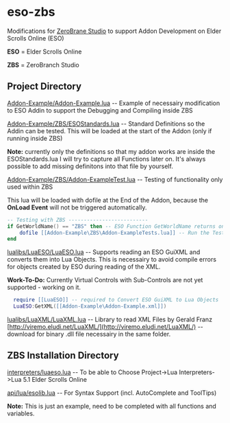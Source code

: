 eso-zbs
=======

Modifications for [ZeroBrane Studio](http://studio.zerobrane.com/) to support Addon Development on Elder Scrolls Online (ESO)

**ESO** = Elder Scrolls Online

**ZBS** = ZeroBranch Studio

## Project Directory

[Addon-Example/Addon-Example.lua](Addon-Example/Addon-Example.lua) -- Example of necessairy modification to ESO Addin to
support the Debugging and Compiling inside ZBS

[Addon-Example/ZBS/ESOStandards.lua](Addon-Example/ZBS/ESOStandards.lua)  -- Standard Definitions so the Addin can be tested.
This will be loaded at the start of the Addon (only if running inside ZBS)

**Note:** currently only the definitions so that my addon works are inside the ESOStandards.lua
I will try to capture all Functions later on. It's always possible to add missing definitons into that file by yourself.

[Addon-Example/ZBS/Addon-ExampleTest.lua](Addon-Example/ZBS/Addon-ExampleTest.lua)  -- Testing of functionality only used within ZBS

This lua will be loaded with dofile at the End of the Addon, because the **OnLoad Event** will not be triggered automatically.
```lua
-- Testing with ZBS --------------------------
if GetWorldName() == "ZBS" then -- ESO Function GetWorldName returns only "ZBS" if run inside ZBS
    dofile [[Addon-Example\ZBS\Addon-ExampleTests.lua]] -- Run the Tests to confirm your Code works
end
```

[lualibs/LuaESO/LuaESO.lua](lualibs/LuaESO/LuaESO.lua) -- Supports reading an ESO GuiXML and converts them into Lua Objects.
This is necessairy to avoid compile errors for objects created by ESO during reading of the XML.

**Work-To-Do:** Currently Virtual Controls with Sub-Controls are not yet supported - working on it.

```lua
  require [[LuaESO]] -- required to Convert ESO GuiXML to Lua Objects
  LuaESO:GetXML([[Addon-Example\Addon-Example.xml]]) 
  ```

[lualibs/LuaXML/LuaXML.lua](lualibs/LuaXML/LuaXML.lua)  -- Library to read XML Files by Gerald Franz [http://viremo.eludi.net/LuaXML/](http://viremo.eludi.net/LuaXML/)  -- download for binary .dll file necessairy in the same folder.

## ZBS Installation Directory

[interpreters/luaeso.lua](interpreters/luaeso.lua) -- To be able to Choose Project->Lua Interpreters->Lua 5.1 Elder Scrolls Online

[api/lua/esolib.lua](api/lua/esolib.lua) -- For Syntax Support (incl. AutoComplete and ToolTips)

**Note:** This is just an example, need to be completed with all functions and variables.

